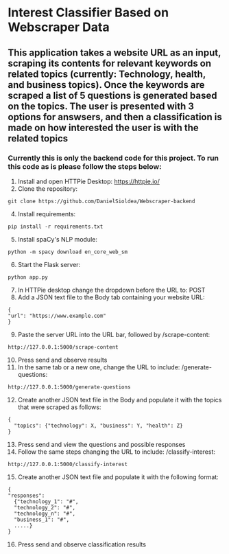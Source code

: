 # Interest Classifier Based on Webscraper Data

## This application takes a website URL as an input, scraping its contents for relevant keywords on related topics (currently: Technology, health, and business topics). Once the keywords are scraped a list of 5 questions is generated based on the topics. The user is presented with 3 options for answsers, and then a classification is made on how interested the user is with the related topics
### Currently this is only the backend code for this project. To run this code as is please follow the steps below:

1. Install and open HTTPie Desktop: https://httpie.io/
2. Clone the repository:
```
git clone https://github.com/DanielSioldea/Webscraper-backend
```
4. Install requirements:
```
pip install -r requirements.txt
```
5. Install spaCy's NLP module:
```
python -m spacy download en_core_web_sm
```
6. Start the Flask server:
```
python app.py
```
7. In HTTPie desktop change the dropdown before the URL to: POST
8. Add a JSON text file to the Body tab containing your website URL:
```
{
"url": "https://www.example.com"
}
```
9. Paste the server URL into the URL bar, followed by /scrape-content:
```
http://127.0.0.1:5000/scrape-content
```
10. Press send and observe results
11. In the same tab or a new one, change the URL to include: /generate-questions:
```
http://127.0.0.1:5000/generate-questions
```
12. Create another JSON text file in the Body and populate it with the topics that were scraped as follows:
```
{
  "topics": {"technology": X, "business": Y, "health": Z}
}
```
13. Press send and view the questions and possible responses
14. Follow the same steps changing the URL to include: /classify-interest:
```
http://127.0.0.1:5000/classify-interest
```
15. Create another JSON text file and populate it with the following format:
```
{
"responses":
  {"technology_1": "#",
  "technology_2": "#",
  "technology_n": "#",
  "business_1": "#",
  .....}
}
```
16. Press send and observe classification results

